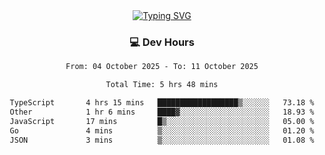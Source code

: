 
<div align="center">
  <a href="https://git.io/typing-svg"><img src="https://readme-typing-svg.demolab.com?font=Fira+Code&size=30&pause=1000&color=33F7F5&center=true&vCenter=true&width=435&lines=Hi+there+%F0%9F%91%8B+I+am+AirboZH+;Welcome+to+my+Github" alt="Typing SVG" /></a>

<h3>💻 Dev Hours</h3>
<!--START_SECTION:waka-->

```txt
From: 04 October 2025 - To: 11 October 2025

Total Time: 5 hrs 48 mins

TypeScript       4 hrs 15 mins   ██████████████████▒░░░░░░   73.18 %
Other            1 hr 6 mins     ████▓░░░░░░░░░░░░░░░░░░░░   18.93 %
JavaScript       17 mins         █▒░░░░░░░░░░░░░░░░░░░░░░░   05.00 %
Go               4 mins          ▒░░░░░░░░░░░░░░░░░░░░░░░░   01.20 %
JSON             3 mins          ▒░░░░░░░░░░░░░░░░░░░░░░░░   01.08 %
```

<!--END_SECTION:waka-->
</div>  
